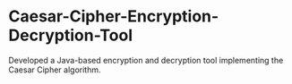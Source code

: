 # Caesar-Cipher-Encryption-Decryption-Tool
Developed a Java-based encryption and decryption tool implementing the Caesar Cipher algorithm.
